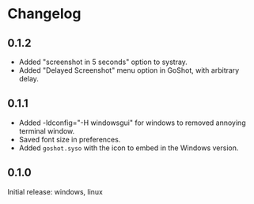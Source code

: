 # Changelog

## 0.1.2

* Added "screenshot in 5 seconds" option to systray.
* Added "Delayed Screenshot" menu option in GoShot, with arbitrary delay.

## 0.1.1

* Added -ldconfig="-H windowsgui" for windows to removed annoying terminal window.
* Saved font size in preferences.
* Added `goshot.syso` with the icon to embed in the Windows version.

## 0.1.0
Initial release: windows, linux